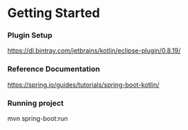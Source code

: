 # Getting Started

### Plugin Setup

https://dl.bintray.com/jetbrains/kotlin/eclipse-plugin/0.8.19/

### Reference Documentation

https://spring.io/guides/tutorials/spring-boot-kotlin/

### Running project

mvn spring-boot:run


